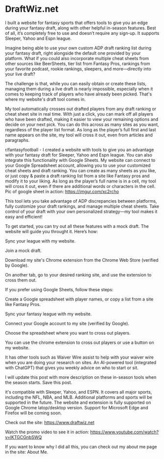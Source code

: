 # DraftWiz.net

I built a website for fantasy sports that offers tools to give you an edge during your fantasy draft, along with other helpful in-season features. Best of all, it’s completely free to use and doesn’t require any sign-up. It supports Sleeper, Yahoo and Espn league.

Imagine being able to use your own custom ADP draft ranking list during your fantasy draft, right alongside the default one provided by your platform. What if you could also incorporate multiple cheat sheets from other sources like BeerSheets, tier list from Fantasy Pros, rankings from your favorite podcast, rookie rankings, sleepers, and more—directly into your live draft?

The challenge is that, while you can easily obtain or create these lists, managing them during a live draft is nearly impossible, especially when it comes to keeping track of players who have already been picked. That's where my website's draft tool comes in.

My tool automatically crosses out drafted players from any draft ranking or cheat sheet site in real time. With just a click, you can mark off all players who have been drafted, making it easier to view your remaining options and decide on your next pick. You can do this across as many sites as you want, regardless of the player list format. As long as the player’s full first and last name appears on the site, my tool will cross it out, even from articles and paragraphs.

r/fantasyfootball - I created a website with tools to give you an advantage with your fantasy draft for Sleeper, Yahoo and Espn league.
You can also integrate this functionality with Google Sheets. My website can connect to your Google Spreadsheet account, allowing you to use your customized cheat sheets and draft ranking. You can create as many sheets as you like, or just copy & paste a draft ranking list from a site like Fantasy pros and modify it to your liking. As long as the player’s full name is in a cell, my tool will cross it out, even if there are additional words or characters in the cell. Pic of google sheet in action: https://imgur.com/xc2rcho

This tool lets you take advantage of ADP discrepancies between platforms, fully customize your draft rankings, and manage multiple cheat sheets. Take control of your draft with your own personalized strategy—my tool makes it easy and efficient!

To get started, you can try out all these features with a mock draft. The website will guide you throught it. Here’s how:

Sync your league with my website.

Join a mock draft.

Download my site's Chrome extension from the Chrome Web Store (verified by Google).

On another tab, go to your desired ranking site, and use the extension to cross them out.

If you prefer using Google Sheets, follow these steps:

Create a Google spreadsheet with player names, or copy a list from a site like Fantasy Pros.

Sync your fantasy league with my website.

Connect your Google account to my site (verified by Google).

Choose the spreadsheet where you want to cross out players.

You can use the chrome extension to cross out players or use a button on my website.

It has other tools such as Waiver Wire assist to help with your waiver wire when you are doing your research on sites. An AI-powered tool (integrated with ChatGPT) that gives you weekly advice on who to start or sit. 

I will update this post with more description on these in-season tools when the season starts. Save this post.

it's compatible with  Sleeper, Yahoo, and ESPN. It covers all major sports, including the NFL, NBA, and MLB. Additional platforms and sports will be supported in the future.  The website and extension is fully supported on Google Chrome latop/desktop version. Support for Microsoft Edge and Firefox will be coming soon.

Check out the site: https://www.draftwiz.net

Watch the promo video to see it in action: https://www.youtube.com/watch?v=lKTGCGnbSWQ

If you want to know why I did all this, you can check out my about me page in the site: About Me.
